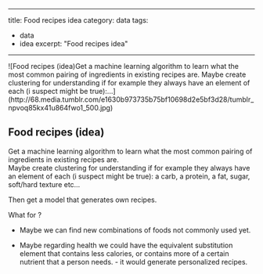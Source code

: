 
--- 

title: Food recipes idea
category: data
tags:
  - data
  - idea
excerpt: "Food recipes idea"
---


<div class="photo-wrapper-inner">![Food recipes (idea)Get a machine learning algorithm to learn what the most common pairing of ingredients in existing recipes are.
Maybe create clustering for understanding if for example they always have an element of each (i suspect might be true):...](http://68.media.tumblr.com/e1630b973735b75bf10698d2e5bf3d28/tumblr_npvoq85kx41u864fwo1_500.jpg)</div>

</div>

<figcaption class="caption">

## Food recipes (idea)

Get a machine learning algorithm to learn what the most common pairing of ingredients in existing recipes are.  
Maybe create clustering for understanding if for example they always have an element of each (i suspect might be true): a carb, a protein, a fat, sugar, soft/hard texture etc…   

Then get a model that generates own recipes.

What for ?

*   Maybe we can find new combinations of foods not commonly used yet.  

*   Maybe regarding health we could have the equivalent substitution element that contains less calories, or contains more of a certain nutrient that a person needs. - it would generate personalized recipes.  
